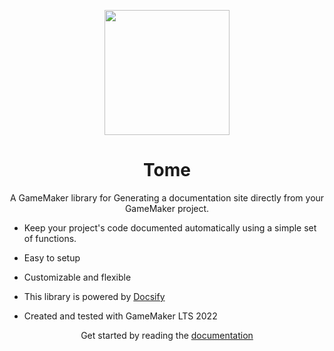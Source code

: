 <p align="center"><img src="https://i.imgur.com/UEey42D.png" style="display:block; margin:auto; width:200px"></p>
<h1 align="center">Tome</h1>

<p align="center">A GameMaker library for Generating a documentation site directly from your GameMaker project. </p>

- Keep your project's code documented automatically using a simple set of functions.

- Easy to setup

- Customizable and flexible

- This library is powered by [Docsify](https://docsify.js.org/#/)

- Created and tested with GameMaker LTS 2022

<p align="center" > 
  Get started by reading the <a href="www.catsclysmicstudios.com/tome"> documentation </a>
</p>


